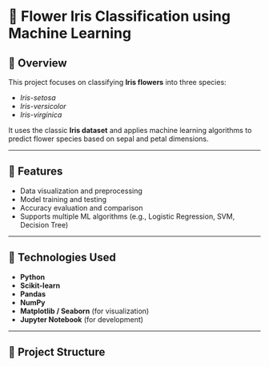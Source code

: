 # 🌸 Flower Iris Classification using Machine Learning

## 📘 Overview
This project focuses on classifying **Iris flowers** into three species:
- *Iris-setosa*  
- *Iris-versicolor*  
- *Iris-virginica*

It uses the classic **Iris dataset** and applies machine learning algorithms to predict flower species based on sepal and petal dimensions.

---

## 🚀 Features
- Data visualization and preprocessing  
- Model training and testing  
- Accuracy evaluation and comparison  
- Supports multiple ML algorithms (e.g., Logistic Regression, SVM, Decision Tree)

---

## 🧠 Technologies Used
- **Python**
- **Scikit-learn**
- **Pandas**
- **NumPy**
- **Matplotlib / Seaborn** (for visualization)
- **Jupyter Notebook** (for development)

---

## 📂 Project Structure

